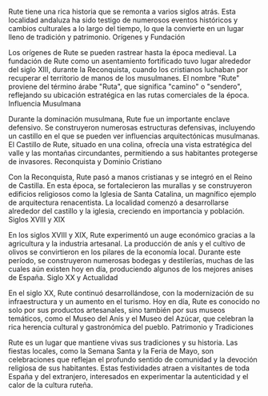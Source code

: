 ---
---

Rute tiene una rica historia que se remonta a varios siglos atrás. Esta localidad andaluza ha sido testigo de numerosos eventos históricos y cambios culturales a lo largo del tiempo, lo que la convierte en un lugar lleno de tradición y patrimonio.
Orígenes y Fundación

Los orígenes de Rute se pueden rastrear hasta la época medieval. La fundación de Rute como un asentamiento fortificado tuvo lugar alrededor del siglo XIII, durante la Reconquista, cuando los cristianos luchaban por recuperar el territorio de manos de los musulmanes. El nombre "Rute" proviene del término árabe "Ruta", que significa "camino" o "sendero", reflejando su ubicación estratégica en las rutas comerciales de la época.
Influencia Musulmana

Durante la dominación musulmana, Rute fue un importante enclave defensivo. Se construyeron numerosas estructuras defensivas, incluyendo un castillo en el que se pueden ver influencias arquitectónicas musulmanas. El Castillo de Rute, situado en una colina, ofrecía una vista estratégica del valle y las montañas circundantes, permitiendo a sus habitantes protegerse de invasores.
Reconquista y Dominio Cristiano

Con la Reconquista, Rute pasó a manos cristianas y se integró en el Reino de Castilla. En esta época, se fortalecieron las murallas y se construyeron edificios religiosos como la Iglesia de Santa Catalina, un magnífico ejemplo de arquitectura renacentista. La localidad comenzó a desarrollarse alrededor del castillo y la iglesia, creciendo en importancia y población.
Siglos XVIII y XIX

En los siglos XVIII y XIX, Rute experimentó un auge económico gracias a la agricultura y la industria artesanal. La producción de anís y el cultivo de olivos se convirtieron en los pilares de la economía local. Durante este período, se construyeron numerosas bodegas y destilerías, muchas de las cuales aún existen hoy en día, produciendo algunos de los mejores anises de España.
Siglo XX y Actualidad

En el siglo XX, Rute continuó desarrollándose, con la modernización de su infraestructura y un aumento en el turismo. Hoy en día, Rute es conocido no solo por sus productos artesanales, sino también por sus museos temáticos, como el Museo del Anís y el Museo del Azúcar, que celebran la rica herencia cultural y gastronómica del pueblo.
Patrimonio y Tradiciones

Rute es un lugar que mantiene vivas sus tradiciones y su historia. Las fiestas locales, como la Semana Santa y la Feria de Mayo, son celebraciones que reflejan el profundo sentido de comunidad y la devoción religiosa de sus habitantes. Estas festividades atraen a visitantes de toda España y del extranjero, interesados en experimentar la autenticidad y el calor de la cultura ruteña.